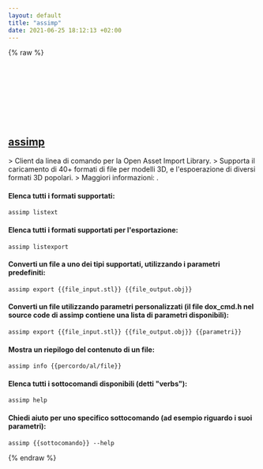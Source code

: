 ```yaml
---
layout: default
title: "assimp"
date: 2021-06-25 18:12:13 +02:00
---
```

{% raw %}
<h2 id="assimp">
  <a href="/it/common/assimp.html">assimp</a> <a href="#assimp"><svg class="icon">
    <use href="/assets/images/unicode_sprite.svg#link" />
  </svg></a>
</h2>
> Client da linea di comando per la Open Asset Import Library.
> Supporta il caricamento di 40+ formati di file per modelli 3D, e l'espoerazione di diversi formati 3D popolari.
> Maggiori informazioni: <http://www.assimp.org/>.

#### Elenca tutti i formati supportati:
```shell
assimp listext
```
#### Elenca tutti i formati supportati per l'esportazione:
```shell
assimp listexport
```
#### Converti un file a uno dei tipi supportati, utilizzando i parametri predefiniti:
```shell
assimp export {{file_input.stl}} {{file_output.obj}}
```
#### Converti un file utilizzando parametri personalizzati (il file dox_cmd.h nel source code di assimp contiene una lista di parametri disponibili):
```shell
assimp export {{file_input.stl}} {{file_output.obj}} {{parametri}}
```
#### Mostra un riepilogo del contenuto di un file:
```shell
assimp info {{percordo/al/file}}
```
#### Elenca tutti i sottocomandi disponibili (detti "verbs"):
```shell
assimp help
```
#### Chiedi aiuto per uno specifico sottocomando (ad esempio riguardo i suoi parametri):
```shell
assimp {{sottocomando}} --help
```
{% endraw %}